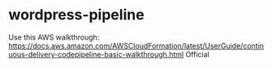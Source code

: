 # wordpress-pipeline

Use this AWS walkthrough: https://docs.aws.amazon.com/AWSCloudFormation/latest/UserGuide/continuous-delivery-codepipeline-basic-walkthrough.html
Official